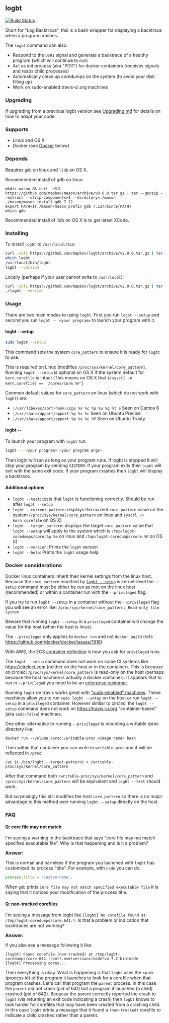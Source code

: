 logbt
-----

[![Build Status](https://travis-ci.org/mapbox/logbt.svg?branch=master)](https://travis-ci.org/mapbox/logbt)

Short for "Log Backtrace", this is a bash wrapper for displaying a backtrace when a program crashes.

The `logbt` command can also:

  - Respond to the `USR1` signal and generate a backtrace of a healthy program (which will continue to run)
  - Act as init process (aka "PID1") for docker containers (receives signals and reaps child processes)
  - Automatically clean up coredumps on the system (to avoid your disk filling up)
  - Work on sudo-enabled travis-ci.org machines

### Upgrading

If upgrading from a previous logbt version see [Upgrading.md](UPGRADING.md) for details on how to adapt your code.

### Supports

 - Linux and OS X
 - Docker (see [Docker](#Docker-considerations) below)

### Depends

Requires `gdb` on linux and `lldb` on OS X.

Recommended install of gdb on linux:

```
mkdir mason && curl -sSfL https://github.com/mapbox/mason/archive/v0.6.0.tar.gz | tar --gunzip --extract --strip-components=1 --directory=./mason
./mason/mason install gdb 7.12
export PATH=$(./mason/mason prefix gdb 7.12)/bin:${PATH}
which gdb
```

Recommended install of lldb on OS X is to get latest XCode.

### Installing

To install `logbt` to `/usr/local/bin`:

```sh
curl -sSfL https://github.com/mapbox/logbt/archive/v2.0.0.tar.gz | tar --gunzip --extract --strip-components=1 --exclude="*md" --exclude="test*" --directory=/usr/local
which logbt
/usr/local/bin/logbt
logbt --version
```

Locally (perhaps if your user cannot write to `/usr/local`):

```sh
curl -sSfL https://github.com/mapbox/logbt/archive/v2.0.0.tar.gz | tar --gunzip --extract --strip-components=2 --exclude="*md" --exclude="test*" --directory=.
./logbt --version
```

### Usage

There are two main modes to using `logbt`. First you run `logbt --setup` and second you run `logbt -- <your program>` to launch your program with it.

#### logbt --setup

```bash
sudo logbt --setup
```

This command sets the system `core_pattern` to ensure it is ready for `logbt` to use.

This is required on Linux (modifies `/proc/sys/kernel/core_pattern`). Running `logbt --setup` is optional on OS X if the system default for `kern.corefile` is intact (This means on OS X that `$(sysctl -n kern.corefile) == '/cores/core.%P'`)

Common default values for `core_pattern` on linux (which do not work with `logbt`) are:

  - `|/usr/libexec/abrt-hook-ccpp %s %c %p %u %g %t e` Seen on Centos 6
  - `|/usr/share/apport/apport %p %s %c` Seen on Ubuntu Precise
  - `|/usr/share/apport/apport %p %s %c %P` Seen on Ubuntu Trusty

#### logbt --

To launch your program with `logbt` run:

```bash
logbt -- <your program> <your program args>
````

Then logbt will run as long as your program runs. If logbt is stopped it will stop your program by sending `SIGTERM`. If your program exits then `logbt` will exit with the same exit code. If your program crashes then `logbt` will display a backtrace.

#### Additional options

 - `logbt --test`: tests that `logbt` is functioning correctly. Should be run after `logbt --setup`
 - `logbt --current-pattern`: displays the current `core_pattern` value on the system (`/proc/sys/kernel/core_pattern` on linux and `sysctl -n kern.corefile` on OS X)
 - `logbt --target-pattern`: displays the target `core_pattern` value that `logbt --setup` will apply to the system which is `/tmp/logbt-coredumps/core.%p.%e` on linux and `/tmp/logbt-coredumps/core.%P` on OS X)
 - `logbt --version`: Prints the `logbt` version
 - `logbt --help`: Prints the `logbt` usage help

### Docker considerations

Docker linux containers inherit their kernel settings from the linux host. Because the `core_pattern` modified by [`logbt --setup`](#Logbt-setup) is kernel-level the `--setup` command must be either be run as root on the linux host (recommended) or within a container run with the `--privileged` flag.

If you try to run `logbt --setup` in a container without the `--privileged` flag you will see an error like: `/proc/sys/kernel/core_pattern: Read-only file system`

Beware that running `logbt --setup` in a `privileged` container will change the value for the host (when the host is linux).

The `--privileged` only applies to `docker run` and not `docker build` (refs https://github.com/docker/docker/issues/1916)

With AWS, the ECS [container definition](http://docs.aws.amazon.com/AmazonECS/latest/developerguide/task_definition_parameters.html#container_definition_security) is how you ask for `privileged` runs.

The `logbt --setup` command does not work on some CI systems like https://circleci.com (neither on the host or in the container). This is because on circleci `/proc/sys/kernel/core_pattern` is read-only on the host (perhaps because the host machine is actually a docker container). It appears that to run in `--privileged` you need to be an [enterprise customer](https://github.com/circleci/image-builder/#ubuntu-1404-xxl-enterprise).

Running `logbt` on travis works great with ["sudo-enabled" machines](https://docs.travis-ci.com/user/ci-environment/#Virtualization-environments). These machines allow you to run `sudo logbt --setup` on the host or run `logbt --setup` in a `privileged` container. However similar to circleci the `logbt --setup` command does not work on https://travis-ci.org "container-based" (aka `sudo:false`) machines.

One other alternative to running `--privileged` is mounting a writable /proc directory like:

    docker run --volume /proc:/writable-proc <image name> bash

Then within that container you can write to `writable-proc` and it will be reflected in `/proc`:

    cat $(./bin/logbt --target-pattern) > /writable-proc/sys/kernel/core_pattern

After that command both `/writable-proc/sys/kernel/core_pattern` and `/proc/sys/kernel/core_pattern` will be equivalent and `logbt --test` should work.

But surprisingly this still modifies the host `core_pattern` so there is no major advantage to this method over running `logbt --setup` directly on the host.


### FAQ

#### Q: core file may not match

I'm seeing a warning in the backtrace that says "core file may not match specified executable file". Why is that happening and is it a problem?

**Answer:**

This is normal and harmless if the program you launched with `logbt` has customized its process "title". For example, with `node` you can do:

```js
process.title = 'custom-name';
```

When `gdb` prints `core file may not match specified executable file` it is saying that it noticed your modification of the process title.

#### Q: non-tracked corefiles

I'm seeing a message from logbt like `[logbt] No corefile found at /tmp/logbt-coredumps/core.641.*`. Is that a problem or indication that backtraces are not working?

**Answer:**

If you also see a message following it like:

```
[logbt] Found corefile (non-tracked) at /tmp/logbt-coredumps/core.642.!root!.nvm!versions!node!v4.7.2!bin!node
[logbt] Processing cores...
```

Then everything is okay. What is happening is that `logbt` uses the `<pid>` (process id) of the program it launches to look for a corefile when that program crashes. Let's call that program the `parent` process. In this case the `parent` did not crash (pid of 641) but a program it launched (a child) crashed (pid of 642). Because the parent correctly reported the crash to `logbt` (via returning an exit code indicating a crash) then `logbt` knows to look harder for corefiles that may have been created from a crashing child. In this case `logbt` prints a message that it found a `(non-tracked)` corefile to indicate a child crashed rather than a parent.
